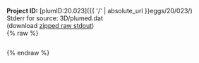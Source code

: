 **Project ID:** [plumID:20.023]({{ '/' | absolute_url }}eggs/20/023/)  
Stderr for source:  3D/plumed.dat   
(download [zipped raw stdout](plumed.dat.plumed_master.stdout.txt.zip))  
{% raw %}
<pre>
</pre>
{% endraw %}
